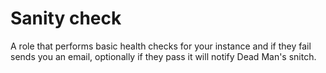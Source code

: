 Sanity check
============

A role that performs basic health checks for your instance and if they fail sends you an email, optionally 
if they pass it will notify Dead Man's snitch.
